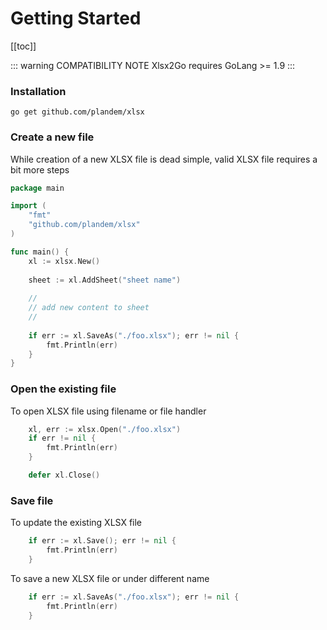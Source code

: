 # Getting Started
[[toc]]

::: warning COMPATIBILITY NOTE
Xlsx2Go requires GoLang >= 1.9
:::

### Installation
```
go get github.com/plandem/xlsx
```

### Create a new file
While creation of a new XLSX file is dead simple, valid XLSX file requires a bit more steps 
```go
package main

import (
	"fmt"
	"github.com/plandem/xlsx"
)

func main() {
	xl := xlsx.New()
	
	sheet := xl.AddSheet("sheet name")
	
	//
	// add new content to sheet
	//
	
	if err := xl.SaveAs("./foo.xlsx"); err != nil {
		fmt.Println(err)
	}
}
```

### Open the existing file
To open XLSX file using filename or file handler
```go
	xl, err := xlsx.Open("./foo.xlsx")
	if err != nil {
		fmt.Println(err)
	}

	defer xl.Close()
````

### Save file
To update the existing XLSX file
```go
	if err := xl.Save(); err != nil {
		fmt.Println(err)
	}
```

To save a new XLSX file or under different name
```go
	if err := xl.SaveAs("./foo.xlsx"); err != nil {
		fmt.Println(err)
	}
```
